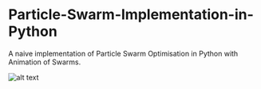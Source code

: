 # Particle-Swarm-Implementation-in-Python
A naive implementation of Particle Swarm Optimisation in Python with Animation of Swarms.

![alt text](https://github.com/singh-hrituraj/Particle-Swarm-Implementation-in-Python/edit/master/Animation.gif)


